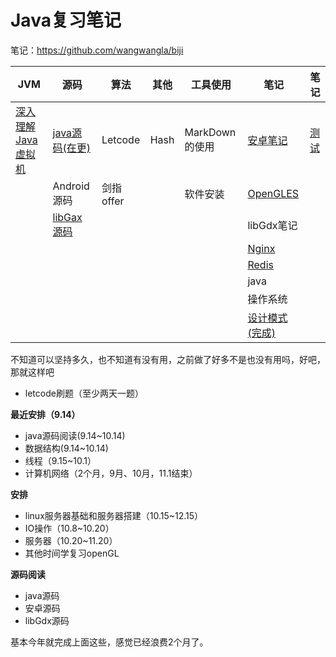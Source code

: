 # Java复习笔记
笔记：https://github.com/wangwangla/biji

| JVM                                                          | 源码                                                         | 算法      | 其他 | 工具使用       | 笔记                                                         | 笔记                                                         |
| ------------------------------------------------------------ | ------------------------------------------------------------ | --------- | ---- | -------------- | ------------------------------------------------------------ | ------------------------------------------------------------ |
| [深入理解Java虚拟机](https://github.com/wangwangla/qiuzhao/tree/master/jvm/%E6%B7%B1%E5%85%A5%E7%90%86%E8%A7%A3java%E8%99%9A%E6%8B%9F%E6%9C%BA) | [java源码(在更)](https://github.com/wangwangla/qiuzhao/tree/master/%E6%BA%90%E7%A0%81/java%E6%BA%90%E7%A0%81) | Letcode   | Hash | MarkDown的使用 | [安卓笔记](https://github.com/wangwangla/qiuzhao/tree/master/%E7%AC%94%E8%AE%B0/android%E7%AC%94%E8%AE%B0) | [测试](https://github.com/wangwangla/qiuzhao/tree/master/%E6%B5%8B%E8%AF%95) |
|                                                              | Android源码                                                  | 剑指offer |      | 软件安装       | [OpenGLES](https://github.com/wangwangla/qiuzhao/tree/master/%E7%AC%94%E8%AE%B0/%E8%AF%BB%E4%B9%A6%E7%AC%94%E8%AE%B0/OpenGLES) |                                                              |
|                                                              | [libGax源码](https://github.com/wangwangla/qiuzhao/blob/master/jvm/%E6%B7%B1%E5%85%A5%E7%90%86%E8%A7%A3java%E8%99%9A%E6%8B%9F%E6%9C%BA/%E7%AC%AC%E4%B8%80%E7%AB%A0%20%E6%A6%82%E8%BF%B0) |           |      |                | libGdx笔记                                                   |                                                              |
|                                                              |                                                              |           |      |                | [Nginx](https://github.com/wangwangla/qiuzhao/tree/master/%E7%AC%94%E8%AE%B0/%E8%AF%BB%E4%B9%A6%E7%AC%94%E8%AE%B0/Nginx) |                                                              |
|                                                              |                                                              |           |      |                | [Redis](https://github.com/wangwangla/qiuzhao/tree/master/%E7%AC%94%E8%AE%B0/Redis) |                                                              |
|                                                              |                                                              |           |      |                | java                                                         |                                                              |
|                                                              |                                                              |           |      |                | 操作系统                                                     |                                                              |
|                                                              |                                                              |           |      |                | [设计模式(完成)](https://github.com/wangwangla/qiuzhao/tree/master/%E7%AC%94%E8%AE%B0/%E8%AE%BE%E8%AE%A1%E6%A8%A1%E5%BC%8F) |                                                              |

不知道可以坚持多久，也不知道有没有用，之前做了好多不是也没有用吗，好吧，那就这样吧

- letcode刷题（至少两天一题）

**最近安排（9.14）**

- java源码阅读(9.14~10.14)
- 数据结构(9.14~10.14)
- 线程（9.15~10.1）
- 计算机网络（2个月，9月、10月，11.1结束）

**安排**

- linux服务器基础和服务器搭建（10.15~12.15）
- IO操作（10.8~10.20）
- 服务器（10.20~11.20）
- 其他时间学复习openGL

**源码阅读**

- java源码
- 安卓源码
- libGdx源码

基本今年就完成上面这些，感觉已经浪费2个月了。













































